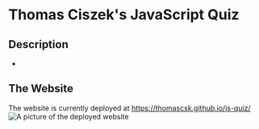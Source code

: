 # Thomas Ciszek's JavaScript Quiz

## Description

- 

## The Website

The website is currently deployed at https://thomascsk.github.io/js-quiz/
![A picture of the deployed website](/)
